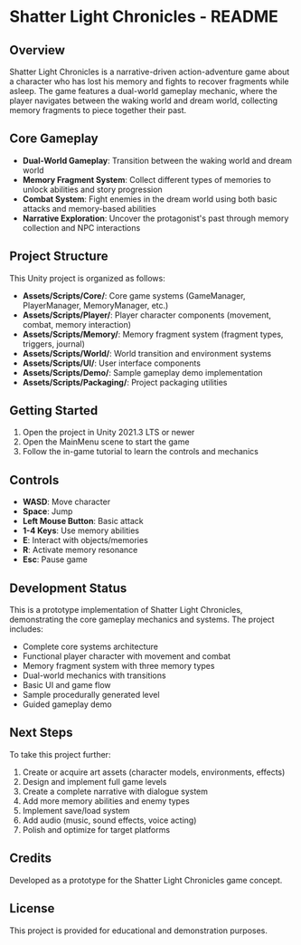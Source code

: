 # Shatter Light Chronicles - README

## Overview
Shatter Light Chronicles is a narrative-driven action-adventure game about a character who has lost his memory and fights to recover fragments while asleep. The game features a dual-world gameplay mechanic, where the player navigates between the waking world and dream world, collecting memory fragments to piece together their past.

## Core Gameplay
- **Dual-World Gameplay**: Transition between the waking world and dream world
- **Memory Fragment System**: Collect different types of memories to unlock abilities and story progression
- **Combat System**: Fight enemies in the dream world using both basic attacks and memory-based abilities
- **Narrative Exploration**: Uncover the protagonist's past through memory collection and NPC interactions

## Project Structure
This Unity project is organized as follows:

- **Assets/Scripts/Core/**: Core game systems (GameManager, PlayerManager, MemoryManager, etc.)
- **Assets/Scripts/Player/**: Player character components (movement, combat, memory interaction)
- **Assets/Scripts/Memory/**: Memory fragment system (fragment types, triggers, journal)
- **Assets/Scripts/World/**: World transition and environment systems
- **Assets/Scripts/UI/**: User interface components
- **Assets/Scripts/Demo/**: Sample gameplay demo implementation
- **Assets/Scripts/Packaging/**: Project packaging utilities

## Getting Started
1. Open the project in Unity 2021.3 LTS or newer
2. Open the MainMenu scene to start the game
3. Follow the in-game tutorial to learn the controls and mechanics

## Controls
- **WASD**: Move character
- **Space**: Jump
- **Left Mouse Button**: Basic attack
- **1-4 Keys**: Use memory abilities
- **E**: Interact with objects/memories
- **R**: Activate memory resonance
- **Esc**: Pause game

## Development Status
This is a prototype implementation of Shatter Light Chronicles, demonstrating the core gameplay mechanics and systems. The project includes:

- Complete core systems architecture
- Functional player character with movement and combat
- Memory fragment system with three memory types
- Dual-world mechanics with transitions
- Basic UI and game flow
- Sample procedurally generated level
- Guided gameplay demo

## Next Steps
To take this project further:
1. Create or acquire art assets (character models, environments, effects)
2. Design and implement full game levels
3. Create a complete narrative with dialogue system
4. Add more memory abilities and enemy types
5. Implement save/load system
6. Add audio (music, sound effects, voice acting)
7. Polish and optimize for target platforms

## Credits
Developed as a prototype for the Shatter Light Chronicles game concept.

## License
This project is provided for educational and demonstration purposes.
